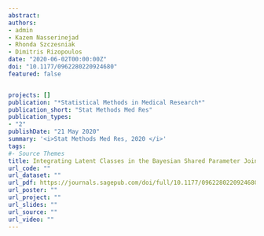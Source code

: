 ```yaml
---
abstract: 
authors:
- admin
- Kazem Nasserinejad
- Rhonda Szczesniak
- Dimitris Rizopoulos
date: "2020-06-02T00:00:00Z"
doi: "10.1177/0962280220924680"
featured: false


projects: []
publication: "*Statistical Methods in Medical Research*"
publication_short: "Stat Methods Med Res"
publication_types: 
- "2"
publishDate: "21 May 2020"
summary: '<i>Stat Methods Med Res, 2020 </i>'
tags:
#- Source Themes
title: Integrating Latent Classes in the Bayesian Shared Parameter Joint Model of Longitudinal and Survival Outcomes.
url_code: ""
url_dataset: ""
url_pdf: https://journals.sagepub.com/doi/full/10.1177/0962280220924680?url_ver=Z39.88-2003&rfr_id=ori:rid:crossref.org&rfr_dat=cr_pub%20%200pubmed
url_poster: ""
url_project: ""
url_slides: ""
url_source: ""
url_video: ""
---
```

